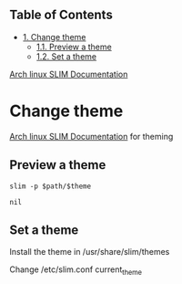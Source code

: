<div id="table-of-contents">
<h2>Table of Contents</h2>
<div id="text-table-of-contents">
<ul>
<li><a href="#sec-1">1. Change theme</a>
<ul>
<li><a href="#sec-1-1">1.1. Preview a theme</a></li>
<li><a href="#sec-1-2">1.2. Set a theme</a></li>
</ul>
</li>
</ul>
</div>
</div>

[Arch linux SLIM Documentation](https://wiki.archlinux.org/index.php/SLiM)

# Change theme<a id="sec-1" name="sec-1"></a>

[Arch linux SLIM Documentation](https://wiki.archlinux.org/index.php/SLiM#Theming) for theming

## Preview a theme<a id="sec-1-1" name="sec-1-1"></a>

    slim -p $path/$theme

    nil

## Set a theme<a id="sec-1-2" name="sec-1-2"></a>

Install the theme in /usr/share/slim/themes

Change /etc/slim.conf
current<sub>theme</sub> <name-of-the-theme-folder>